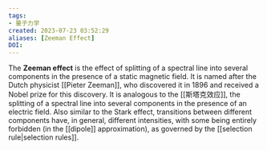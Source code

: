 ```yaml
---
tags: 
- 量子力学
created: 2023-07-23 03:52:29
aliases: [Zeeman Effect]
DOI: 
---
```


The **Zeeman effect** is the effect of splitting of a spectral line into several components in the presence of a static magnetic field. It is named after the Dutch physicist [[Pieter Zeeman]], who discovered it in 1896 and received a Nobel prize for this discovery. It is analogous to the [[斯塔克效应]], the splitting of a spectral line into several components in the presence of an electric field. Also similar to the Stark effect, transitions between different components have, in general, different intensities, with some being entirely forbidden (in the [[dipole]] approximation), as governed by the [[selection rule|selection rules]].


